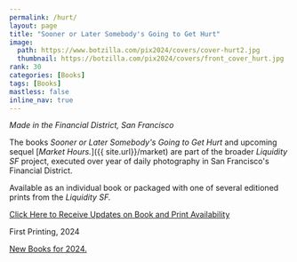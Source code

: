 ```yaml
---
permalink: /hurt/
layout: page
title: "Sooner or Later Somebody's Going to Get Hurt"
image:
  path: https://www.botzilla.com/pix2024/covers/cover-hurt2.jpg
  thumbnail: https://botzilla.com/pix2024/covers/front_cover_hurt.jpg
rank: 30
categories: [Books]
tags: [Books]
mastless: false
inline_nav: true
---
```


_Made in the Financial District, San Francisco_

The books _Sooner or Later Somebody's Going to Get Hurt_ and upcoming sequel [_Market Hours._]({{ site.url}}/market) are part of the broader _Liquidity SF_ project, executed over year of daily photography in San Francisco's Financial District.

Available as an individual book or packaged with one of several editioned prints from the _Liquidity SF._


<a class="btn btn--info btn--large" href="mailto:kevin+books@vumondo.com?subject=Updates%20on%20the%20Book%20%22Sooner%20or%20Later...%22&body=Please%20keep%20me%20informed%20about%20updates%20for%20sales%20availability%20of%20your%20book%20%22Sooner%20or%20Later%20Somebody%27sGoing%20to%20Get%20Hurt%22">Click Here to Receive Updates on Book and Print Availability</a>

First Printing, 2024

<a href="{{ site.url }}/book24">New Books for 2024.</a>

<!--
<figure class="align-center">
<img src="https://www.botzilla.com/pix2024/Bjorke-AATS-BizCard-sRGB-web.jpg">
<figcaption>See You on June First</figcaption>
</figure>
-->